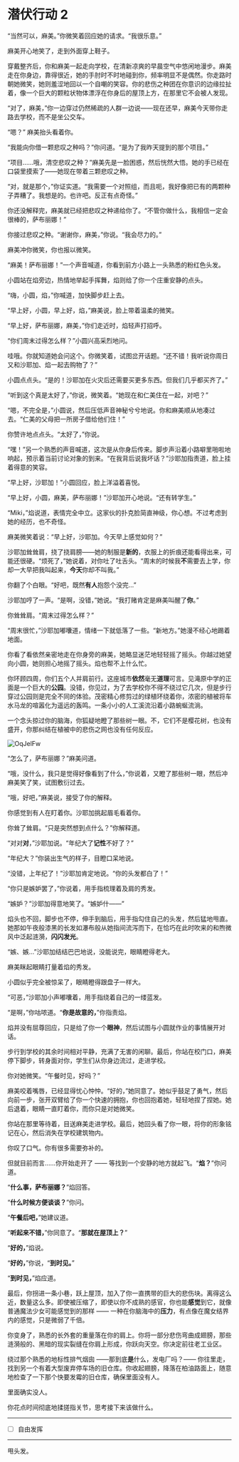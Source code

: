 # 潜伏行动 2

“当然可以，麻美。”你微笑着回应她的请求。“我很乐意。”

麻美开心地笑了，走到外面穿上鞋子。 

穿戴整齐后，你和麻美一起走向学校，在清新凉爽的早晨空气中悠闲地漫步。麻美走在你身边，靠得很近，她的手肘时不时地碰到你，频率明显不是偶然。你走路时朝她微笑，她则羞涩地回以一个自嘲的笑容。你的悲伤之种团在你意识的边缘拉扯着，像一个巨大的颗粒状物体漂浮在你身后的屋顶上方，在那里它不会被人发现。

“对了，麻美，”你一边穿过仍然稀疏的人群一边说——现在还早，麻美今天带你走路去学校，而不是坐公交车。

“嗯？” 麻美抬头看着你。 

“我能向你借一颗悲叹之种吗？”你问道。“是为了我昨天提到的那个项目。”

“项目……哦，清空悲叹之种？”麻美先是一脸困惑，然后恍然大悟。她的手已经在口袋里摸索了——她现在带着三颗悲叹之种。

“对，就是那个，”你证实道。“我需要一个对照组，而且呃，我好像把已有的两颗种子弄糟了。我想是的。也许吧。反正有点奇怪。”

你还没解释完，麻美就已经把悲叹之种递给你了。“不管你做什么，我相信一定会很棒的，萨布丽娜！”

你接过悲叹之种。“谢谢你，麻美，”你说。“我会尽力的。”  

麻美冲你微笑，你也报以微笑。

“麻美！萨布丽娜！”一个声音喊道，你看到前方小路上一头熟悉的粉红色头发。

小圆站在焰旁边，热情地举起手挥舞，焰则给了你一个庄重安静的点头。

“嗨，小圆，焰，”你喊道，加快脚步赶上去。  

“早上好，小圆，早上好，焰，”麻美说，脸上带着温柔的微笑。

“早上好，萨布丽娜，麻美，”你们走近时，焰轻声打招呼。

“你们周末过得怎么样？”小圆兴高采烈地问。

哇哦。你就知道她会问这个。你微笑着，试图岔开话题。“还不错！我听说你周日又和沙耶加、焰一起去购物了？”  

小圆点点头。“是的！沙耶加在火灾后还需要买更多东西。但我们几乎都买齐了。”  

“听到这个真是太好了，”你说，微笑着。“她现在和仁美住在一起，对吧？” 

“嗯，不完全是，”小圆说，然后压低声音神秘兮兮地说。你和麻美顺从地凑过去。“仁美的父母把一所房子借给他们住！”

你赞许地点点头。“太好了，”你说。

“嘿！”另一个熟悉的声音喊道，这次是从你身后传来。脚步声沿着小路噼里啪啦地响起，预示着当前讨论对象的到来。“在我背后说我坏话？”沙耶加指责道，脸上挂着得意的笑容。  

“早上好，沙耶加！”小圆回应，脸上洋溢着喜悦。

“早上好，小圆，麻美，萨布丽娜！”沙耶加开心地说。“还有转学生。”

“Miki，”焰说道，表情完全中立。这家伙的扑克脸简直神级，你心想。不过考虑到她的经历，也不奇怪。

麻美微笑着说：“早上好，沙耶加。今天早上感觉如何？”

沙耶加耸耸肩，挠了挠肩膀——她的制服是**新的**，衣服上的折痕还能看得出来，可能还很硬。“烦死了，”她说着，对你吐了吐舌头。“周末的时候我**不**需要去上学，你却一大早把我叫起来，**今天**你却不叫我。”

你翻了个白眼。“好吧，既然**有人**抱怨个没完...”

沙耶加哼了一声。“是啊，没错，”她说。“我打赌肯定是麻美叫醒了**你**。”

你耸耸肩。“周末过得怎么样？”

“周末很忙，”沙耶加嘟囔道，情绪一下就低落了一些。“新地方。”她漫不经心地踢着地面。

你看了看依然亲密地走在你身旁的麻美，她略显迷茫地轻轻摇了摇头。你越过她望向小圆，她则担心地摇了摇头。焰也帮不上什么忙。

你环顾四周，你们五个人并肩前行。这座城市**依然**毫无**道理**可言。见滝原中学的正面是一个巨大的**公园**。没错，你见过，为了去学校你不得不绕过它几次，但是步行穿过公园则是完全不同的体验。茂密精心修剪过的绿植环绕着你，浓密的植被将车水马龙的喧嚣化为遥远的轰鸣。一条小小的人工溪流沿着小路蜿蜒流淌。

一个念头掠过你的脑海，你狐疑地瞪了那些树一眼。不，它们不是樱花树，也没有盛开，你那纠结在植被中的悲伤之网也没有任何反应。

![OqJelFw](https://i.imgur.com/OqJelFw.jpg)

“怎么了，萨布丽娜？”麻美问道。

“哦，没什么，我只是觉得好像看到了什么，”你说着，又瞪了那些树一眼，然后冲麻美笑了笑，试图敷衍过去。

“哦，好吧，”麻美说，接受了你的解释。

你感觉到有人在盯着你。沙耶加挑起眉毛看着你。

你耸了耸肩。“只是突然想到点什么？”你解释道。

“对对**对**，”沙耶加说。“年纪大了**记性**不好了？”

“年纪大？”你装出生气的样子，目瞪口呆地说。

“没错，上年纪了！”沙耶加肯定地说。“你的头发都白了！”

“你只是嫉妒罢了，”你说着，用手指梳理着及肩的秀发。

“嫉妒？”沙耶加得意地笑了。“嫉妒什——”

焰头也不回，脚步也不停，伸手到脑后，用手指勾住自己的头发，然后猛地甩直。她那如午夜般漆黑的长发如瀑布般从她指间流泻而下，在恰巧在此时吹来的和煦微风中泛起涟漪，**闪闪发光**。

“嫉、嫉...”沙耶加结结巴巴地说，没能说完，眼睛瞪得老大。

麻美眯起眼睛打量着焰的秀发。

小圆似乎完全被惊呆了，眼睛瞪得跟盘子一样大。

“可恶，”沙耶加小声嘟囔着，用手指绕着自己的一缕蓝发。

“是啊，”你咕哝道。“**你是故意的，**”你指责焰。

焰并没有屈尊回应，只是给了你一个**眼神**，然后试图与小圆就作业的事情展开对话。

步行到学校的其余时间相对平静，充满了无害的闲聊。最后，你站在校门口，麻美停下脚步，转身面对你，学生们从你身边流过，走进学校。

你对她微笑。“午餐时见，好吗？”

麻美咬着嘴唇，已经显得忧心忡忡。“好的，”她同意了。她似乎鼓足了勇气，然后向前一步，张开双臂给了你一个快速的拥抱，你也回抱着她，轻轻地捏了捏她。她后退着，眼睛一直盯着你，而你只是对她微笑。

你站在那里等待着，目送麻美走进学校。最后，她回头看了你一眼，将你的形象铭记在心，然后消失在学校建筑物内。

你叹了口气。你有很多需要弥补的。

但就目前而言……你开始走开了 —— 等找到一个安静的地方就起飞。“**焰？**”你问道。

“**什么事，萨布丽娜？**”焰回答。

“**什么时候方便谈谈？**”你问。

“**午餐后吧，**”她建议道。

“**听起来不错，**”你同意了。“**那就在屋顶上？**”

“**好的，**”焰说。

“**好的，**”你说，“**到时见。**”

“**到时见，**”焰应道。

最后，你拐进一条小巷，跃上屋顶，加入了你一直携带的巨大的悲伤块。离得这么近，数量这么多。即使被压缩了，即使以你不成熟的感官，你也能**感觉**到它，就像普通魔法少女可能感觉到的那样 —— 一种在你脑海中的**压力**，有点像在魔女结界内的感觉，只是微弱了千倍。

你变身了，熟悉的长外套的重量落在你的肩上。你将一部分悲伤弯曲成翅膀，那些涟漪般的、黑暗的现实裂缝在你肩上形成，你跃向天空。你决定前往老工业区。

绕过那个熟悉的地标性排气烟囱 ——那到底**是**什么，发电厂吗？—— 你往里走，找到另一个有着大型废弃停车场的旧仓库。你收起翅膀，降落在柏油路面上，随意地检查了一下那个快要发霉的旧仓库，确保里面没有人。

里面确实没人。

你花点时间彻底地揉搓指关节，思考接下来该做什么。

---

- [ ] 自由发挥

---

甩头发。
